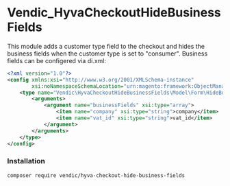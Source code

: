 # Vendic_HyvaCheckoutHideBusinessFields
This module adds a customer type field to the checkout and hides the business fields when the customer type is set to "consumer". Business fields can be configered via di.xml:
```xml
<?xml version="1.0"?>
<config xmlns:xsi="http://www.w3.org/2001/XMLSchema-instance"
        xsi:noNamespaceSchemaLocation="urn:magento:framework:ObjectManager/etc/config.xsd">
    <type name="Vendic\HyvaCheckoutHideBusinessFields\Model\Form\HideBusinessFieldsForConsumers">
        <arguments>
            <argument name="businessFields" xsi:type="array">
                <item name="company" xsi:type="string">company</item>
                <item name="vat_id" xsi:type="string">vat_id</item>
            </argument>
        </arguments>
    </type>
</config>
```

### Installation
```
composer require vendic/hyva-checkout-hide-business-fields
```
